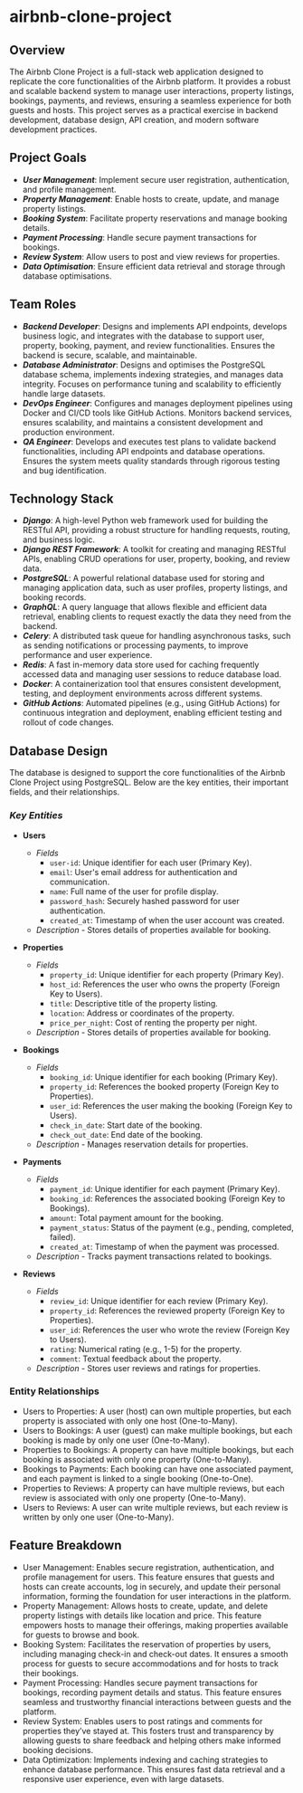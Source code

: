 # airbnb-clone-project

## **Overview**

The Airbnb Clone Project is a full-stack web application designed to replicate the core functionalities of the Airbnb platform. It provides a robust and scalable backend system to manage user interactions, property listings, bookings, payments, and reviews, ensuring a seamless experience for both guests and hosts. This project serves as a practical exercise in backend development, database design, API creation, and modern software development practices.



## **Project Goals**

- ***User Management***: Implement secure user registration, authentication, and profile management.
- ***Property Management***: Enable hosts to create, update, and manage property listings.
- ***Booking System***: Facilitate property reservations and manage booking details.
- ***Payment Processing***: Handle secure payment transactions for bookings.
- ***Review System***: Allow users to post and view reviews for properties.
- ***Data Optimisation***: Ensure efficient data retrieval and storage through database optimisations.



## **Team Roles**

- ***Backend Developer***: Designs and implements API endpoints, develops business logic, and integrates with the database to support user, property, booking, payment, and review functionalities. Ensures the backend is secure, scalable, and maintainable.
- ***Database Administrator***: Designs and optimises the PostgreSQL database schema, implements indexing strategies, and manages data integrity. Focuses on performance tuning and scalability to efficiently handle large datasets.
- ***DevOps Engineer***: Configures and manages deployment pipelines using Docker and CI/CD tools like GitHub Actions. Monitors backend services, ensures scalability, and maintains a consistent development and production environment.
- ***QA Engineer***: Develops and executes test plans to validate backend functionalities, including API endpoints and database operations. Ensures the system meets quality standards through rigorous testing and bug identification.



## **Technology Stack**

- ***Django***: A high-level Python web framework used for building the RESTful API, providing a robust structure for handling requests, routing, and business logic.
- ***Django REST Framework***: A toolkit for creating and managing RESTful APIs, enabling CRUD operations for user, property, booking, and review data.
- ***PostgreSQL***: A powerful relational database used for storing and managing application data, such as user profiles, property listings, and booking records.
- ***GraphQL***: A query language that allows flexible and efficient data retrieval, enabling clients to request exactly the data they need from the backend.
- ***Celery***: A distributed task queue for handling asynchronous tasks, such as sending notifications or processing payments, to improve performance and user experience.
- ***Redis***: A fast in-memory data store used for caching frequently accessed data and managing user sessions to reduce database load.
- ***Docker***: A containerization tool that ensures consistent development, testing, and deployment environments across different systems.
- ***GitHub Actions***: Automated pipelines (e.g., using GitHub Actions) for continuous integration and deployment, enabling efficient testing and rollout of code changes.



## **Database Design**

The database is designed to support the core functionalities of the Airbnb Clone Project using PostgreSQL. Below are the key entities, their important fields, and their relationships.

### ***Key Entities***

- **Users**
    - *Fields*
        - `user-id`: Unique identifier for each user (Primary Key).
        - `email`: User's email address for authentication and communication.
        - `name`: Full name of the user for profile display.
        - `password_hash`: Securely hashed password for user authentication.
        - `created_at`: Timestamp of when the user account was created.
    - *Description* - Stores details of properties available for booking.

- **Properties**
    - *Fields*
        - `property_id`: Unique identifier for each property (Primary Key).
        - `host_id`: References the user who owns the property (Foreign Key to Users).
        - `title`: Descriptive title of the property listing.
        - `location`: Address or coordinates of the property.
        - `price_per_night`: Cost of renting the property per night.
    - *Description* - Stores details of properties available for booking.
- **Bookings**
    - *Fields*
        - `booking_id`: Unique identifier for each booking (Primary Key).
        - `property_id`: References the booked property (Foreign Key to Properties).
        - `user_id`: References the user making the booking (Foreign Key to Users).
        - `check_in_date`: Start date of the booking.
        - `check_out_date`: End date of the booking.
    - *Description* - Manages reservation details for properties.
- **Payments**
    - *Fields*
        - `payment_id`: Unique identifier for each payment (Primary Key).
        - `booking_id`: References the associated booking (Foreign Key to Bookings).
        - `amount`: Total payment amount for the booking.
        - `payment_status`: Status of the payment (e.g., pending, completed, failed).
        - `created_at`: Timestamp of when the payment was processed.
    - *Description* - Tracks payment transactions related to bookings.
- **Reviews**
    - *Fields*
        - `review_id`: Unique identifier for each review (Primary Key).
        - `property_id`: References the reviewed property (Foreign Key to Properties).
        - `user_id`: References the user who wrote the review (Foreign Key to Users).
        - `rating`: Numerical rating (e.g., 1-5) for the property.
        - `comment`: Textual feedback about the property.
    - *Description* - Stores user reviews and ratings for properties.

### **Entity Relationships**
- Users to Properties: A user (host) can own multiple properties, but each property is associated with only one host (One-to-Many).
- Users to Bookings: A user (guest) can make multiple bookings, but each booking is made by only one user (One-to-Many).
- Properties to Bookings: A property can have multiple bookings, but each booking is associated with only one property (One-to-Many).
- Bookings to Payments: Each booking can have one associated payment, and each payment is linked to a single booking (One-to-One).
- Properties to Reviews: A property can have multiple reviews, but each review is associated with only one property (One-to-Many).
- Users to Reviews: A user can write multiple reviews, but each review is written by only one user (One-to-Many).



## **Feature Breakdown**
- User Management: Enables secure registration, authentication, and profile management for users. This feature ensures that guests and hosts can create accounts, log in securely, and update their personal information, forming the foundation for user interactions in the platform.
- Property Management: Allows hosts to create, update, and delete property listings with details like location and price. This feature empowers hosts to manage their offerings, making properties available for guests to browse and book.
- Booking System: Facilitates the reservation of properties by users, including managing check-in and check-out dates. It ensures a smooth process for guests to secure accommodations and for hosts to track their bookings.
- Payment Processing: Handles secure payment transactions for bookings, recording payment details and status. This feature ensures seamless and trustworthy financial interactions between guests and the platform.
- Review System: Enables users to post ratings and comments for properties they’ve stayed at. This fosters trust and transparency by allowing guests to share feedback and helping others make informed booking decisions.
- Data Optimization: Implements indexing and caching strategies to enhance database performance. This ensures fast data retrieval and a responsive user experience, even with large datasets.
